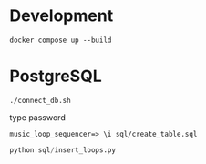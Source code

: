 # Development

```shell-session
docker compose up --build
```

# PostgreSQL

```shell
./connect_db.sh
```

type password

```shell
music_loop_sequencer=> \i sql/create_table.sql
```

```python
python sql/insert_loops.py
```
